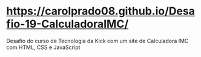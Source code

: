 # https://carolprado08.github.io/Desafio-19-CalculadoraIMC/
Desafio  do curso de Tecnologia da Kick com um site de Calculadora IMC com HTML, CSS e JavaScript
